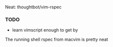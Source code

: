 
Neat: thoughtbot/vim-rspec

### TODO

* learn vimscript enough to get by

The running shell rspec from macvim is pretty neat
